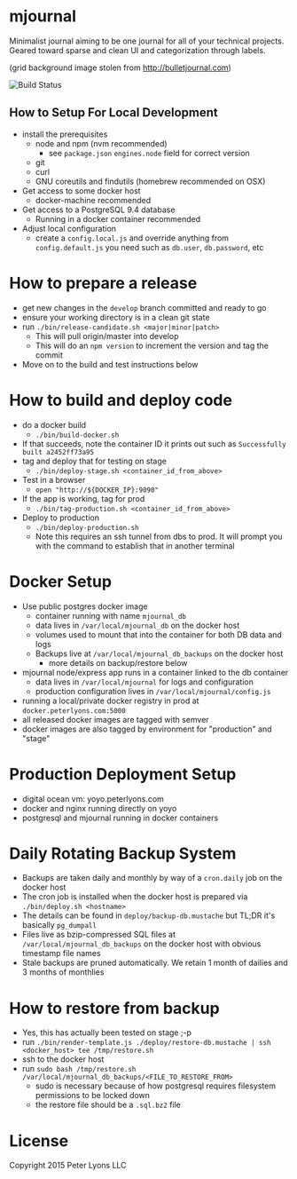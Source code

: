 # mjournal

Minimalist journal aiming to be one journal for all of your technical projects. Geared toward sparse and clean UI and categorization through labels.

(grid background image stolen from http://bulletjournal.com)

![Build Status](https://api.travis-ci.org/focusaurus/mjournal.svg)

## How to Setup For Local Development

- install the prerequisites
  - node and npm (nvm recommended)
    - see `package.json` `engines.node` field for correct version
  - git
  - curl
  - GNU coreutils and findutils (homebrew recommended on OSX)
- Get access to some docker host
  - docker-machine recommended
- Get access to a PostgreSQL 9.4 database
  - Running in a docker container recommended
- Adjust local configuration
  - create a `config.local.js` and override anything from `config.default.js` you need such as `db.user`, `db.password`, etc

# How to prepare a release

- get new changes in the `develop` branch committed and ready to go
- ensure your working directory is in a clean git state
- run `./bin/release-candidate.sh <major|minor|patch>`
  - This will pull origin/master into develop
  - This will do an `npm version` to increment the version and tag the commit
- Move on to the build and test instructions below

# How to build and deploy code

- do a docker build
  - `./bin/build-docker.sh`
- If that succeeds, note the container ID it prints out such as `Successfully built a2452ff73a95`
- tag and deploy that for testing on stage
  - `./bin/deploy-stage.sh <container_id_from_above>`
- Test in a browser
  - `open "http://${DOCKER_IP}:9090"`
- If the app is working, tag for prod
  - `./bin/tag-production.sh <container_id_from_above>`
- Deploy to production
  - `./bin/deploy-production.sh`
  - Note this requires an ssh tunnel from dbs to prod. It will prompt you with the command to establish that in another terminal

# Docker Setup

- Use public postgres docker image
  - container running with name `mjournal_db`
  - data lives in `/var/local/mjournal_db` on the docker host
  - volumes used to mount that into the container for both DB data and logs
  - Backups live at `/var/local/mjournal_db_backups` on the docker host
    - more details on backup/restore below
- mjournal node/express app runs in a container linked to the db container
  - data lives in `/var/local/mjournal` for logs and configuration
  - production configuration lives in `/var/local/mjournal/config.js`
- running a local/private docker registry in prod at `docker.peterlyons.com:5000`
- all released docker images are tagged with semver
- docker images are also tagged by environment for "production" and "stage"

# Production Deployment Setup

- digital ocean vm: yoyo.peterlyons.com
- docker and nginx running directly on yoyo
- postgresql and mjournal running in docker containers

# Daily Rotating Backup System

- Backups are taken daily and monthly by way of a `cron.daily` job on the docker host
- The cron job is installed when the docker host is prepared via `./bin/deploy.sh <hostname>`
- The details can be found in `deploy/backup-db.mustache` but TL;DR it's basically `pg_dumpall`
- Files live as bzip-compressed SQL files at `/var/local/mjournal_db_backups` on the docker host with obvious timestamp file names
- Stale backups are pruned automatically. We retain 1 month of dailies and 3 months of monthlies

# How to restore from backup

- Yes, this has actually been tested on stage ;-p
- run `./bin/render-template.js ./deploy/restore-db.mustache | ssh <docker_host> tee /tmp/restore.sh`
- ssh to the docker host
- run `sudo bash /tmp/restore.sh /var/local/mjournal_db_backups/<FILE_TO_RESTORE_FROM>`
  - sudo is necessary because of how postgresql requires filesystem permissions to be locked down
  - the restore file should be a `.sql.bz2` file

# License

Copyright 2015 Peter Lyons LLC
